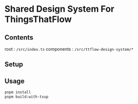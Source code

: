 # Shared Design System For ThingsThatFlow

## Contents

root : `/src/index.ts`
components : `/src/ttflow-design-system/*`

## Setup

## Usage

```bash
pnpm install
pnpm build:with-tsup
```
